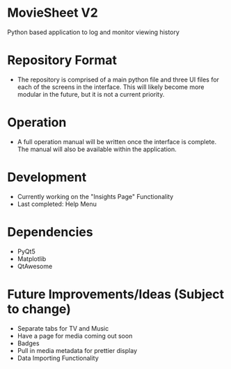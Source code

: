 # MovieSheet V2
Python based application to log and monitor viewing history

# Repository Format
- The repository is comprised of a main python file and three UI files for each of the screens in the interface. This will likely become more modular in the future, but it is not a current priority.

# Operation
- A full operation manual will be written once the interface is complete. The manual will also be available within the application.

# Development
- Currently working on the "Insights Page" Functionality
- Last completed: Help Menu

# Dependencies
- PyQt5
- Matplotlib
- QtAwesome

# Future Improvements/Ideas (Subject to change)
- Separate tabs for TV and Music
- Have a page for media coming out soon
- Badges
- Pull in media metadata for prettier display
- Data Importing Functionality
